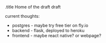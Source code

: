 .title Home of the draft draft


current thoughts:
* postgres - maybe try free tier on fly.io
* backend - flask, deployed to heroku
* frontend - maybe react native? or webpage? 

